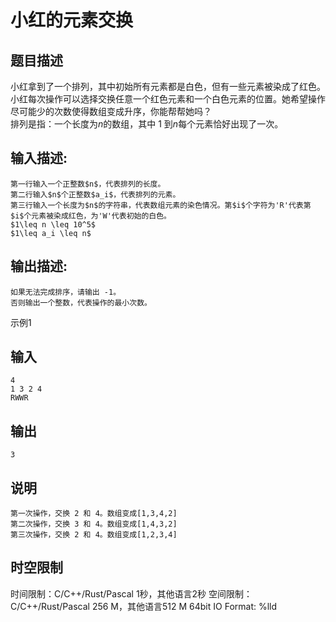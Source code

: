 # 小红的元素交换

## 题目描述

小红拿到了一个排列，其中初始所有元素都是白色，但有一些元素被染成了红色。  
小红每次操作可以选择交换任意一个红色元素和一个白色元素的位置。她希望操作尽可能少的次数使得数组变成升序，你能帮帮她吗？  
排列是指：一个长度为$n$的数组，其中 1 到$n$每个元素恰好出现了一次。

## 输入描述:
    
    
    第一行输入一个正整数$n$，代表排列的长度。  
    第二行输入$n$个正整数$a_i$，代表排列的元素。  
    第三行输入一个长度为$n$的字符串，代表数组元素的染色情况。第$i$个字符为'R'代表第$i$个元素被染成红色，为'W'代表初始的白色。  
    $1\leq n \leq 10^5$  
    $1\leq a_i \leq n$

## 输出描述:
    
    
    如果无法完成排序，请输出 -1。  
    否则输出一个整数，代表操作的最小次数。  
    
    
      
    

示例1 

## 输入
    
    
    4
    1 3 2 4
    RWWR

## 输出
    
    
    3

## 说明
    
    
    第一次操作，交换 2 和 4。数组变成[1,3,4,2]  
    第二次操作，交换 3 和 4。数组变成[1,4,3,2]  
    第三次操作，交换 2 和 4。数组变成[1,2,3,4]  
    


## 时空限制

时间限制：C/C++/Rust/Pascal 1秒，其他语言2秒
空间限制：C/C++/Rust/Pascal 256 M，其他语言512 M
64bit IO Format: %lld